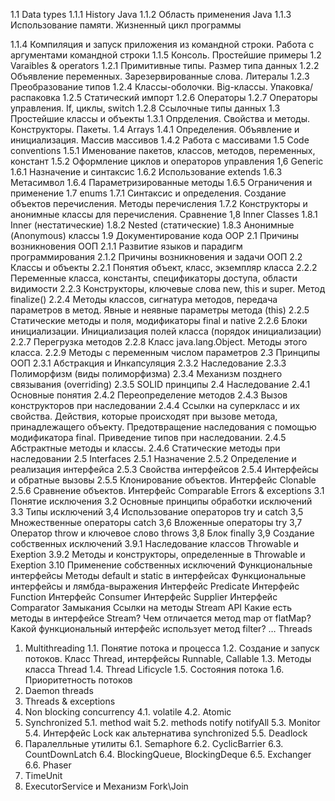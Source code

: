 1.1
Data types
1.1.1
History Java
1.1.2
Область применения Java
1.1.3
Использование памяти. Жизненный цикл программы

1.1.4
Компиляция и запуск приложения из командной строки. Работа с аргументами командной строки
1.1.5
Консоль. Простейшие примеры
1.2
Varaibles & operators
1.2.1
Примитивные типы. Размер типа данных
1.2.2
Объявление переменных. Зарезервированные слова. Литералы
1.2.3
Преобразование типов
1.2.4
Классы-оболочки. Big-классы. Упаковка/распаковка
1.2.5
Статический импорт
1.2.6
Операторы
1.2.7
Операторы управления. If, циклы, switch
1.2.8
Ссылочные типы данных
1.3
Простейшие классы и объекты
1.3.1
Опрделения. Свойства и методы. Конструкторы. Пакеты.
1.4
Arrays
1.4.1
Определения. Объявление и инициализация. Массив массивов
1.4.2
Работа с массивами
1.5
Code conventions
1.5.1
Именование пакетов, классов, методов, переменных, констант
1.5.2
Оформление циклов и операторов управления
1,6
Generic
1.6.1
Назначение и синтаксис
1.6.2
Использование extends
1.6.3
Метасимвол
1.6.4
Параметризированные методы
1.6.5
Ограничения и применение
1.7
enums
1.7.1
Синтаксис и определения. Создание объектов перечисления. Методы перечисления
1.7.2
Конструкторы и анонимные классы для перечисления. Сравнение
1,8
Inner Classes
1.8.1
Inner (нестатические)
1.8.2
Nested (статические)
1.8.3
Анонимные (Anonymous) классы
1.9
Документирование кода
OOP
2.1
Причины возникновения ООП
2.1.1
Развитие языков и парадигм программирования
2.1.2
Причины возникновения и задачи ООП
2.2
Классы и объекты
2.2.1
Понятия объект, класс, экземпляр класса
2.2.2
Переменные класса, константы, спецификаторы доступа, области видимости
2.2.3
Конструкторы, ключевые слова new, this и super. Метод finalize()
2.2.4
Методы классов, сигнатура методов, передача параметров в метод. Явные и неявные параметры метода (this)
2.2.5
Статические методы и поля, модификаторы final и native
2.2.6
Блоки инициализации. Инициализация полей класса (порядок инициализации)
2.2.7
Перегрузка методов
2.2.8
Класс java.lang.Object. Методы этого класса.
2.2.9
Методы с переменным числом параметров
2.3
Принципы ООП
2.3.1
Абстракция и Инкапсуляция
2.3.2
Наследование
2.3.3
Полиморфизм (виды полиморфизма)
2.3.4
Механизм позднего связывания (overriding)
2.3.5
SOLID принципы
2.4
Наследование
2.4.1
Основные понятия
2.4.2
Переопределение методов
2.4.3
Вызов конструкторов при наследовании
2.4.4
Ссылки на суперкласс и их свойства. Действия, которые происходят при вызове метода, принадлежащего объекту. Предотвращение наследования с помощью модификатора final. Приведение типов при наследовании.
2.4.5
Абстрактные методы и классы.
2.4.6
Статические методы при наследовании
2.5
Interfaces
2.5.1
Назначение
2.5.2
Определение и реализация интерфейса
2.5.3
Свойства интерфейсов
2.5.4
Интерфейсы и обратные вызовы
2.5.5
Клонирование объектов. Интерфейс Clonable
2.5.6
Сравнение объектов. Интерфейс Comparable
Errors & exceptions
3.1
Понятие исключения
3.2
Основные принципы обработки исключений
3.3
Типы исключений
3,4
Использование операторов try и catch
3,5
Множественные операторы catch
3,6
Вложенные операторы try
3,7
Оператор throw и ключевое слово throws
3,8
Блок finally
3,9
Создание собственных исключений
3.9.1
Наследование классов Throwable и Exeption
3.9.2
Методы и конструкторы, определенные в Throwable и Exeption
3.10
Применение собственных исключений
Функциональные интерфейсы
Методы default и static в интерфейсах
Функциональные интерфейсы и лямбда-выражения
Интерфейс Predicate
Интерфейс Function
Интерфейс Consumer
Интерфейс Supplier
Интерфейс Comparator
Замыкания
Ссылки на методы
Stream API
Какие есть методы в интерфейсе Stream?
Чем отличается метод map от flatMap?
Какой функциональный интерфейс использует метод filter?
…
Threads
1. Multithreading
1.1. Понятие потока и процесса
1.2. Создание и запуск потоков. Класс Thread, интерфейсы Runnable, Callable
1.3. Методы класса Thread
1.4. Thread Lificycle
1.5. Состояния потока
1.6. Приоритетность потоков
2. Daemon threads
3. Threads & exceptions
4. Non blocking concurrency
4.1. volatile
4.2. Atomic
5. Synchronized
5.1. method wait
5.2. methods notify notifyAll
5.3. Monitor
5.4. Интерфейс Lock как альтернатива synchronized
5.5. Deadlock
6. Паралелльные утилиты
6.1. Semaphore
6.2. CyclicBarrier
6.3. CountDownLatch
6.4. BlockingQueue, BlockingDeque
6.5. Exchanger
6.6. Phaser
7. TimeUnit
8. ExecutorService и Механизм Fork\Join